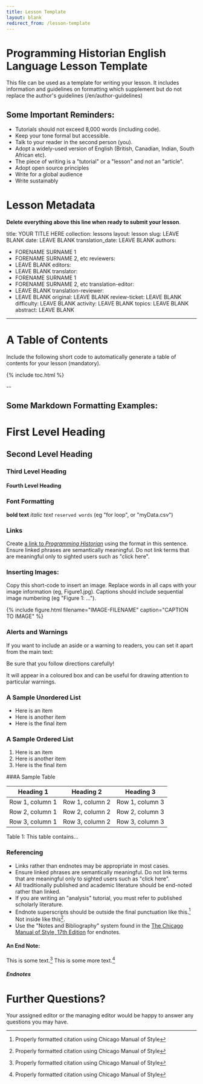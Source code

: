 ```yaml
---
title: Lesson Template
layout: blank
redirect_from: /lesson-template
---
```


# Programming Historian English Language Lesson Template

This file can be used as a template for writing your lesson. It includes information and guidelines on formatting which supplement but do not replace the author's guidelines (/en/author-guidelines)

## Some Important Reminders:

*	Tutorials should not exceed 8,000 words (including code).
*	Keep your tone formal but accessible.
*	Talk to your reader in the second person (you).
*	Adopt a widely-used version of English (British, Canadian, Indian, South African etc).
*	The piece of writing is a "tutorial" or a "lesson" and not an "article".
*  Adopt open source principles
*  Write for a global audience
*  Write sustainably

# Lesson Metadata

**Delete everything above this line when ready to submit your lesson**.

title: YOUR TITLE HERE
collection: lessons
layout: lesson
slug: LEAVE BLANK
date: LEAVE BLANK
translation_date: LEAVE BLANK
authors:
- FORENAME SURNAME 1
- FORENAME SURNAME 2, etc
reviewers:
- LEAVE BLANK
editors:
- LEAVE BLANK
translator:
- FORENAME SURNAME 1
- FORENAME SURNAME 2, etc
translation-editor:
- LEAVE BLANK
translation-reviewer:
- LEAVE BLANK
original: LEAVE BLANK
review-ticket: LEAVE BLANK
difficulty: LEAVE BLANK
activity: LEAVE BLANK
topics: LEAVE BLANK
abstract: LEAVE BLANK
---

# A Table of Contents

Include the following short code to automatically generate a table of contents for your lesson (mandatory).

{% include toc.html %}

--

## Some Markdown Formatting Examples:

# First Level Heading
## Second Level Heading
### Third Level Heading
#### Fourth Level Heading


### Font Formatting
**bold text**
*italic text*
`reserved words` (eg "for loop", or "myData.csv")

### Links

Create [a link to *Programming Historian*](/) using the format in this sentence. Ensure linked phrases are semantically meaningful. Do not link terms that are meaningful only to sighted users such as "click here".

### Inserting Images:

Copy this short-code to insert an image. Replace words in all caps with your image information (eg, Figure1.jpg). Captions should include sequential image numbering (eg "Figure 1: ..."). 

{% include figure.html filename="IMAGE-FILENAME" caption="CAPTION TO IMAGE" %}

### Alerts and Warnings

If you want to include an aside or a warning to readers, you can set it apart from the main text:

<div class="alert alert-warning">
 Be sure that you follow directions carefully!
</div>

It will appear in a coloured box and can be useful for drawing attention to particular warnings.

### A Sample Unordered List

* Here is an item
* Here is another item
* Here is the final item

### A Sample Ordered List

1. Here is an item
2. Here is another item
3. Here is the final item

###A Sample Table

| Heading 1 | Heading 2 | Heading 3 |
| --------- | --------- | --------- |
| Row 1, column 1 | Row 1, column 2 | Row 1, column 3|
| Row 2, column 1 | Row 2, column 2 | Row 2, column 3|
| Row 3, column 1 | Row 3, column 2 | Row 3, column 3|
Table 1: This table contains...

### Referencing

*	Links rather than endnotes may be appropriate in most cases.
*	Ensure linked phrases are semantically meaningful. Do not link terms that are meaningful only to sighted users such as "click here".
*	All traditionally published and academic literature should be end-noted rather than linked.
*	If you are writing an "analysis" tutorial, you must refer to published scholarly literature.
*	Endnote superscripts should be outside the final punctuation like this.[^1] Not inside like this[^1].
*	Use the "Notes and Bibliography" system found in the [The Chicago Manual of Style, 17th Edition](https://www.chicagomanualofstyle.org/tools_citationguide/citation-guide-1.html) for endnotes.

#### An End Note:

This is some text.[^1]
This is some more text.[^2]

##### Endnotes
[^1]: Properly formatted citation using Chicago Manual of Style
[^2]: Properly formatted citation using Chicago Manual of Style


# Further Questions?

Your assigned editor or the managing editor would be happy to answer any questions you may have.
